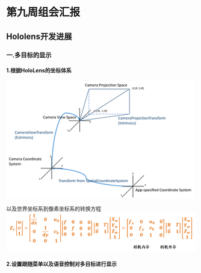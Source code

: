 # 第九周组会汇报
## Hololens开发进展
### 一.多目标的显示
#### 1.根据HoloLens的坐标体系
![image](https://github.com/Juesqi/Dream-towering-tree/blob/main/images/pvcameratransform_px.png)

以及世界坐标系到像素坐标系的转换方程
![image](https://github.com/Juesqi/Dream-towering-tree/blob/main/images/projectequral.png)
#### 2.设置跟随菜单以及语音控制对多目标进行显示

